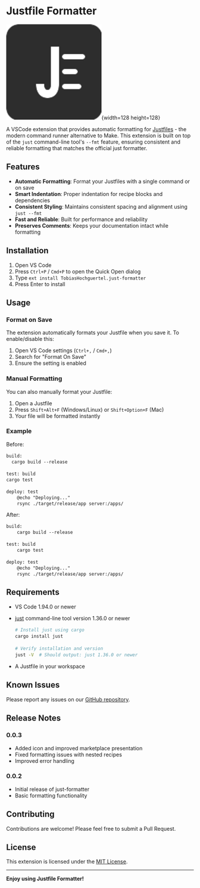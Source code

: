 # Justfile Formatter

![Justfile Formatter Logo](images/icon.png){width=128 height=128}

A VSCode extension that provides automatic formatting for [Justfiles](https://github.com/casey/just) - the modern command runner alternative to Make. This extension is built on top of the `just` command-line tool's `--fmt` feature, ensuring consistent and reliable formatting that matches the official just formatter.

## Features

- **Automatic Formatting**: Format your Justfiles with a single command or on save
- **Smart Indentation**: Proper indentation for recipe blocks and dependencies
- **Consistent Styling**: Maintains consistent spacing and alignment using `just --fmt`
- **Fast and Reliable**: Built for performance and reliability
- **Preserves Comments**: Keeps your documentation intact while formatting

## Installation

1. Open VS Code
2. Press `Ctrl+P` / `Cmd+P` to open the Quick Open dialog
3. Type `ext install TobiasHochguertel.just-formatter`
4. Press Enter to install

## Usage

### Format on Save

The extension automatically formats your Justfile when you save it. To enable/disable this:

1. Open VS Code settings (`Ctrl+,` / `Cmd+,`)
2. Search for "Format On Save"
3. Ensure the setting is enabled

### Manual Formatting

You can also manually format your Justfile:

1. Open a Justfile
2. Press `Shift+Alt+F` (Windows/Linux) or `Shift+Option+F` (Mac)
3. Your file will be formatted instantly

### Example

Before:

```just
build:
  cargo build --release

test: build
cargo test

deploy: test
    @echo "Deploying..."
    rsync ./target/release/app server:/apps/
```

After:

```just
build:
    cargo build --release

test: build
    cargo test

deploy: test
    @echo "Deploying..."
    rsync ./target/release/app server:/apps/
```

## Requirements

- VS Code 1.94.0 or newer
- [just](https://github.com/casey/just) command-line tool version 1.36.0 or newer

  ```bash
  # Install just using cargo
  cargo install just

  # Verify installation and version
  just -V  # Should output: just 1.36.0 or newer
  ```

- A Justfile in your workspace

## Known Issues

Please report any issues on our [GitHub repository](https://gitea.hochguertel.work/vscode/just-formatter).

## Release Notes

### 0.0.3

- Added icon and improved marketplace presentation
- Fixed formatting issues with nested recipes
- Improved error handling

### 0.0.2

- Initial release of just-formatter
- Basic formatting functionality

## Contributing

Contributions are welcome! Please feel free to submit a Pull Request.

## License

This extension is licensed under the [MIT License](LICENSE).

---

**Enjoy using Justfile Formatter!**

